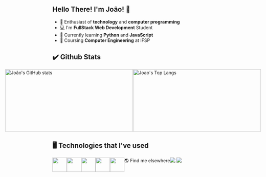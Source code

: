 ## Hello There! I'm João! 👋

- 🚀 Enthusiast of **technology** and **computer programming**
- 💻 I'm **FullStack Web Development** Student
- 📖 Currently learning **Python** and **JavaScript**
- 📗 Coursing **Computer Engineering** at IFSP

## ✔️ Github Stats
<a href="https://github.com/joaopedropsilva" style="display: flex; justify-content: center;">
  <img src="https://github-readme-stats.vercel.app/api?username=joaopedropsilva&show_icons=true&theme=chartreuse-dark" alt="João's GitHub stats" width="400px" height="195px">
  <img src="https://github-readme-stats.vercel.app/api/top-langs/?username=joaopedropsilva&layout=compact&theme=chartreuse-dark" alt="Joao´s Top Langs" width="400px" height="195px"> 
</a>

## 🖥️ Technologies that I've used

<div style="display: flex; justify-content: flex-start;">
<img src="https://cdn.jsdelivr.net/gh/devicons/devicon/icons/python/python-original.svg" width="45px" height="45px"/><img src="https://cdn.jsdelivr.net/gh/devicons/devicon/icons/javascript/javascript-original.svg" width="45px" height="45px"/><img src="https://cdn.jsdelivr.net/gh/devicons/devicon/icons/html5/html5-original.svg" width="45px" height="45px"/><img src="https://cdn.jsdelivr.net/gh/devicons/devicon/icons/css3/css3-original.svg" width="45px" height="45px"/><img src="https://cdn.jsdelivr.net/gh/devicons/devicon/icons/c/c-original.svg" width="45px" height="45px />
</div>

---

## 🌎 Find me elsewhere

<div>
  <a href="https://www.linkedin.com/in/joaopedropsilva/" target="_blank"><img src="https://img.shields.io/badge/-LinkedIn-%230077B5?style=for-the-badge&logo=linkedin&logoColor=white" target="_blank"></a> 
  <a href = "mailto:contato.joaopsilva@gmail.com"><img src="https://img.shields.io/badge/-Gmail-c14438?style=for-the-badge&logo=gmail&logoColor=white" target="_blank"></a>
</div>
